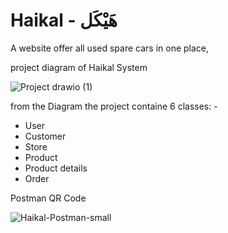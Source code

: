 # Haikal - هَيْكَل
A website offer all used spare cars in one place, 



project diagram of Haikal System 

![Project drawio (1)](https://user-images.githubusercontent.com/90826746/222380250-4063d3f8-8609-4c08-9b06-8a963014a874.png)

from the Diagram the project containe 6 classes: -
  - User
  - Customer 
  - Store
  - Product
  - Product details
  - Order





Postman QR Code

![Haikal-Postman-small](https://user-images.githubusercontent.com/90826746/222381235-d9c6b85a-3518-4a12-b35e-33d235f43095.png)
